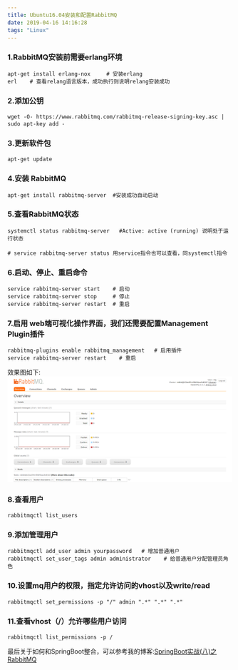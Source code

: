 ```yaml
---
title: Ubuntu16.04安装和配置RabbitMQ
date: 2019-04-16 14:16:28
tags: "Linux"
---
```



### 1.RabbitMQ安装前需要erlang环境
```
apt-get install erlang-nox     # 安装erlang
erl    # 查看relang语言版本，成功执行则说明relang安装成功

```
<!--more-->
### 2.添加公钥
```
wget -O- https://www.rabbitmq.com/rabbitmq-release-signing-key.asc | sudo apt-key add -

```

### 3.更新软件包
```
apt-get update

```

### 4.安装 RabbitMQ
```
apt-get install rabbitmq-server  #安装成功自动启动

```

### 5.查看RabbitMQ状态
```
systemctl status rabbitmq-server   #Active: active (running) 说明处于运行状态

# service rabbitmq-server status 用service指令也可以查看，同systemctl指令

```

### 6.启动、停止、重启命令
```
service rabbitmq-server start    # 启动
service rabbitmq-server stop     # 停止
service rabbitmq-server restart  # 重启 

```

### 7.启用 web端可视化操作界面，我们还需要配置Management Plugin插件
```
rabbitmq-plugins enable rabbitmq_management   # 启用插件
service rabbitmq-server restart    # 重启

```

效果图如下:
![](./Ubuntu16-04安装和配置RabbitMQ/mq.png)

### 8.查看用户
```
rabbitmqctl list_users

```

### 9.添加管理用户
```
rabbitmqctl add_user admin yourpassword   # 增加普通用户
rabbitmqctl set_user_tags admin administrator    # 给普通用户分配管理员角色 

```

### 10.设置mq用户的权限，指定允许访问的vhost以及write/read
```
rabbitmqctl set_permissions -p "/" admin ".*" ".*" ".*"

```

### 11.查看vhost（/）允许哪些用户访问
```
rabbitmqctl list_permissions -p /

```


最后关于如何和SpringBoot整合，可以参考我的博客:[SpringBoot实战(八)之RabbitMQ](https://www.cnblogs.com/youcong/p/9387611.html)